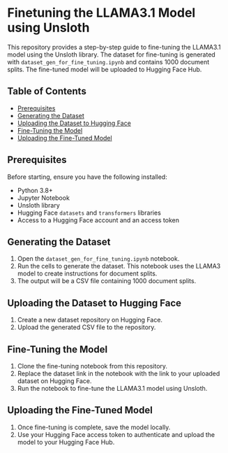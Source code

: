 
# Finetuning the LLAMA3.1 Model using Unsloth

This repository provides a step-by-step guide to fine-tuning the LLAMA3.1 model using the Unsloth library. The dataset for fine-tuning is generated with `dataset_gen_for_fine_tuning.ipynb` and contains 1000 document splits. The fine-tuned model will be uploaded to Hugging Face Hub.

## Table of Contents

- [Prerequisites](#prerequisites)
- [Generating the Dataset](#generating-the-dataset)
- [Uploading the Dataset to Hugging Face](#uploading-the-dataset-to-hugging-face)
- [Fine-Tuning the Model](#fine-tuning-the-model)
- [Uploading the Fine-Tuned Model](#uploading-the-fine-tuned-model)


## Prerequisites

Before starting, ensure you have the following installed:

- Python 3.8+
- Jupyter Notebook
- Unsloth library
- Hugging Face `datasets` and `transformers` libraries
- Access to a Hugging Face account and an access token

## Generating the Dataset

1. Open the `dataset_gen_for_fine_tuning.ipynb` notebook.
2. Run the cells to generate the dataset. This notebook uses the LLAMA3 model to create instructions for document splits.
3. The output will be a CSV file containing 1000 document splits.

## Uploading the Dataset to Hugging Face

1. Create a new dataset repository on Hugging Face.
2. Upload the generated CSV file to the repository.

## Fine-Tuning the Model

1. Clone the fine-tuning notebook from this repository.
2. Replace the dataset link in the notebook with the link to your uploaded dataset on Hugging Face.
3. Run the notebook to fine-tune the LLAMA3.1 model using Unsloth.

## Uploading the Fine-Tuned Model

1. Once fine-tuning is complete, save the model locally.
2. Use your Hugging Face access token to authenticate and upload the model to your Hugging Face Hub.

